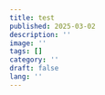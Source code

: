 ```yaml
---
title: test
published: 2025-03-02
description: ''
image: ''
tags: []
category: ''
draft: false 
lang: ''
---
```

